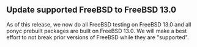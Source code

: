 ## Update supported FreeBSD to FreeBSD 13.0

As of this release, we now do all FreeBSD testing on FreeBSD 13.0 and all ponyc prebuilt packages are built on FreeBSD 13.0. We will make a best effort to not break prior versions of FreeBSD while they are "supported".
